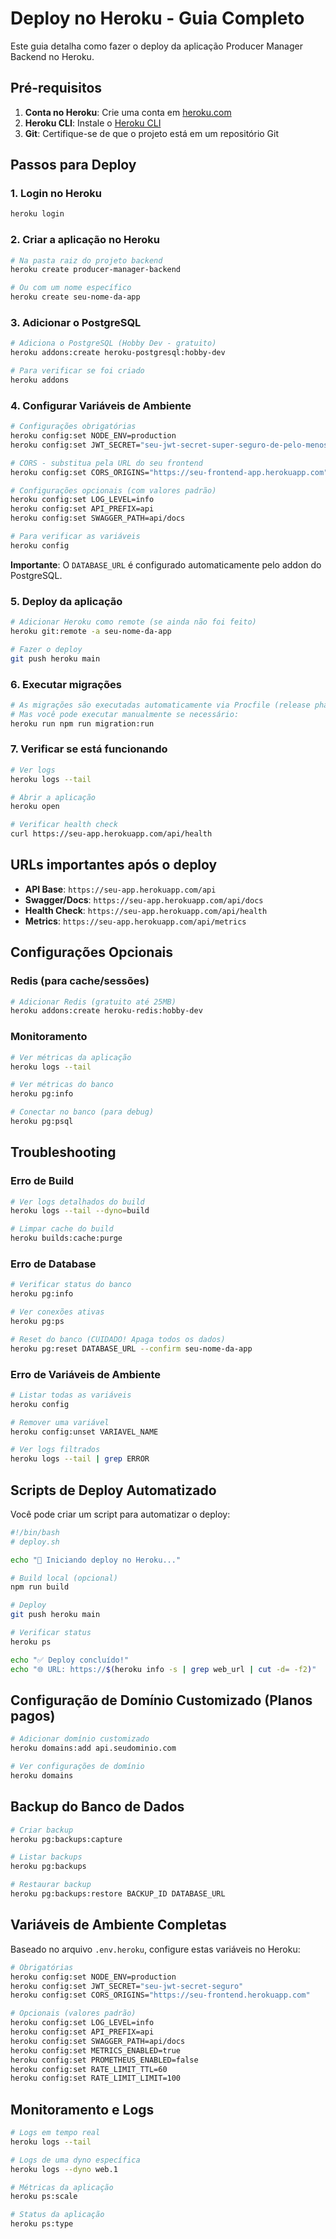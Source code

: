 # Deploy no Heroku - Guia Completo

Este guia detalha como fazer o deploy da aplicação Producer Manager Backend no Heroku.

## Pré-requisitos

1. **Conta no Heroku**: Crie uma conta em [heroku.com](https://heroku.com)
2. **Heroku CLI**: Instale o [Heroku CLI](https://devcenter.heroku.com/articles/heroku-cli)
3. **Git**: Certifique-se de que o projeto está em um repositório Git

## Passos para Deploy

### 1. Login no Heroku

```bash
heroku login
```

### 2. Criar a aplicação no Heroku

```bash
# Na pasta raiz do projeto backend
heroku create producer-manager-backend

# Ou com um nome específico
heroku create seu-nome-da-app
```

### 3. Adicionar o PostgreSQL

```bash
# Adiciona o PostgreSQL (Hobby Dev - gratuito)
heroku addons:create heroku-postgresql:hobby-dev

# Para verificar se foi criado
heroku addons
```

### 4. Configurar Variáveis de Ambiente

```bash
# Configurações obrigatórias
heroku config:set NODE_ENV=production
heroku config:set JWT_SECRET="seu-jwt-secret-super-seguro-de-pelo-menos-32-caracteres"

# CORS - substitua pela URL do seu frontend
heroku config:set CORS_ORIGINS="https://seu-frontend-app.herokuapp.com"

# Configurações opcionais (com valores padrão)
heroku config:set LOG_LEVEL=info
heroku config:set API_PREFIX=api
heroku config:set SWAGGER_PATH=api/docs

# Para verificar as variáveis
heroku config
```

**Importante**: O `DATABASE_URL` é configurado automaticamente pelo addon do PostgreSQL.

### 5. Deploy da aplicação

```bash
# Adicionar Heroku como remote (se ainda não foi feito)
heroku git:remote -a seu-nome-da-app

# Fazer o deploy
git push heroku main
```

### 6. Executar migrações

```bash
# As migrações são executadas automaticamente via Procfile (release phase)
# Mas você pode executar manualmente se necessário:
heroku run npm run migration:run
```

### 7. Verificar se está funcionando

```bash
# Ver logs
heroku logs --tail

# Abrir a aplicação
heroku open

# Verificar health check
curl https://seu-app.herokuapp.com/api/health
```

## URLs importantes após o deploy

- **API Base**: `https://seu-app.herokuapp.com/api`
- **Swagger/Docs**: `https://seu-app.herokuapp.com/api/docs`
- **Health Check**: `https://seu-app.herokuapp.com/api/health`
- **Metrics**: `https://seu-app.herokuapp.com/api/metrics`

## Configurações Opcionais

### Redis (para cache/sessões)

```bash
# Adicionar Redis (gratuito até 25MB)
heroku addons:create heroku-redis:hobby-dev
```

### Monitoramento

```bash
# Ver métricas da aplicação
heroku logs --tail

# Ver métricas do banco
heroku pg:info

# Conectar no banco (para debug)
heroku pg:psql
```

## Troubleshooting

### Erro de Build

```bash
# Ver logs detalhados do build
heroku logs --tail --dyno=build

# Limpar cache do build
heroku builds:cache:purge
```

### Erro de Database

```bash
# Verificar status do banco
heroku pg:info

# Ver conexões ativas
heroku pg:ps

# Reset do banco (CUIDADO! Apaga todos os dados)
heroku pg:reset DATABASE_URL --confirm seu-nome-da-app
```

### Erro de Variáveis de Ambiente

```bash
# Listar todas as variáveis
heroku config

# Remover uma variável
heroku config:unset VARIAVEL_NAME

# Ver logs filtrados
heroku logs --tail | grep ERROR
```

## Scripts de Deploy Automatizado

Você pode criar um script para automatizar o deploy:

```bash
#!/bin/bash
# deploy.sh

echo "🚀 Iniciando deploy no Heroku..."

# Build local (opcional)
npm run build

# Deploy
git push heroku main

# Verificar status
heroku ps

echo "✅ Deploy concluído!"
echo "🌐 URL: https://$(heroku info -s | grep web_url | cut -d= -f2)"
```

## Configuração de Domínio Customizado (Planos pagos)

```bash
# Adicionar domínio customizado
heroku domains:add api.seudominio.com

# Ver configurações de domínio
heroku domains
```

## Backup do Banco de Dados

```bash
# Criar backup
heroku pg:backups:capture

# Listar backups
heroku pg:backups

# Restaurar backup
heroku pg:backups:restore BACKUP_ID DATABASE_URL
```

## Variáveis de Ambiente Completas

Baseado no arquivo `.env.heroku`, configure estas variáveis no Heroku:

```bash
# Obrigatórias
heroku config:set NODE_ENV=production
heroku config:set JWT_SECRET="seu-jwt-secret-seguro"
heroku config:set CORS_ORIGINS="https://seu-frontend.herokuapp.com"

# Opcionais (valores padrão)
heroku config:set LOG_LEVEL=info
heroku config:set API_PREFIX=api
heroku config:set SWAGGER_PATH=api/docs
heroku config:set METRICS_ENABLED=true
heroku config:set PROMETHEUS_ENABLED=false
heroku config:set RATE_LIMIT_TTL=60
heroku config:set RATE_LIMIT_LIMIT=100
```

## Monitoramento e Logs

```bash
# Logs em tempo real
heroku logs --tail

# Logs de uma dyno específica
heroku logs --dyno web.1

# Métricas da aplicação
heroku ps:scale

# Status da aplicação
heroku ps:type
```

